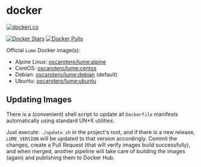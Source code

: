 # docker

[![dockeri.co](https://dockeri.co/image/oscarotero/lume)](https://hub.docker.com/r/oscarotero/lume)

[![Docker Stars](https://img.shields.io/docker/stars/oscarotero/lume.svg?style=flat-square)](https://hub.docker.com/r/oscarotero/lume)
[![Docker Pulls](https://img.shields.io/docker/pulls/oscarotero/lume.svg?style=flat-square)](https://hub.docker.com/r/oscarotero/lume)

Official `Lume` Docker image(s):

- Alpine Linux: [oscarotero/lume:alpine](https://hub.docker.com/r/oscarotero/lume)
- CentOS: [oscarotero/lume:centos](https://hub.docker.com/r/oscarotero/lume)
- Debian: [oscarotero/lume:debian](https://hub.docker.com/r/oscarotero/lume) (default)
- Ubuntu: [oscarotero/lume:ubuntu](https://hub.docker.com/r/oscarotero/lume)

## Updating Images

There is a (convenient) shell script to update all `Dockerfile` manifests automatically using standard UN*X utilities.

Just execute: `./update.sh` in the project's root, and if there is a new release, `LUME_VERSION` will be updated to that
version accordingly. Commit the changes, create a Pull Request (that will verify images build successfully), and when
merged, another pipeline will take care of building the images (again) and publishing them to Docker Hub.
